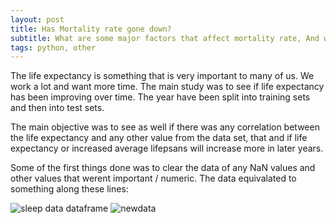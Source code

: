 ```yaml
---
layout: post
title: Has Mortality rate gone down?
subtitle: What are some major factors that affect mortality rate, And will it decrease in the future?
tags: python, other
---
```


  The life expectancy is something that is very important to many of us. We work a lot and want more time. 
The main study was to see if life expectancy has been improving over time. 
The year have been split into training sets and then into test sets.

The main objective was to see as well if there was any correlation between the life expectancy and any other value from the data set,
that and if life expectancy or increased average lifepsans will increase more in later years.

Some of the first things done was to clear the data of any NaN values and other values that werent important / numeric. The data equivalated to something along these lines:

![sleep data dataframe](https://user-images.githubusercontent.com/48320567/123538576-aa7b1980-d703-11eb-9980-059a53b56521.PNG)
![newdata](https://user-images.githubusercontent.com/48320567/123538579-aea73700-d703-11eb-9a3a-daa9a84ad14d.PNG)
